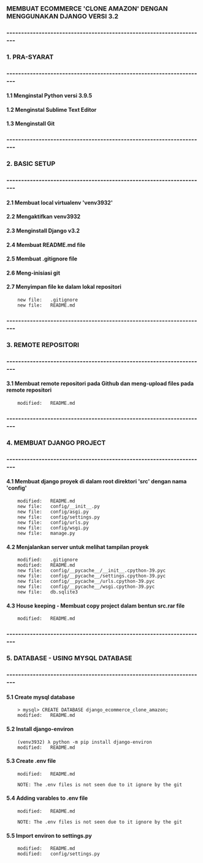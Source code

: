 ### MEMBUAT ECOMMERCE 'CLONE AMAZON' DENGAN MENGGUNAKAN DJANGO VERSI 3.2


### --------------------------------------------------------------------
### 1. PRA-SYARAT
### --------------------------------------------------------------------


#### 1.1 Menginstal Python versi 3.9.5

#### 1.2 Menginstal Sublime Text Editor

#### 1.3 Menginstall Git


### --------------------------------------------------------------------
### 2. BASIC SETUP
### --------------------------------------------------------------------


#### 2.1 Membuat local virtualenv 'venv3932'

#### 2.2 Mengaktifkan venv3932

#### 2.3 Menginstall Django v3.2

#### 2.4 Membuat README.md file

#### 2.5 Membuat .gitignore file

#### 2.6 Meng-inisiasi git

#### 2.7 Menyimpan file ke dalam lokal repositori

        new file:   .gitignore
        new file:   README.md


### --------------------------------------------------------------------
### 3. REMOTE REPOSITORI
### --------------------------------------------------------------------


#### 3.1 Membuat remote repositori pada Github dan meng-upload files pada remote repositori

        modified:   README.md


### --------------------------------------------------------------------
### 4. MEMBUAT DJANGO PROJECT
### --------------------------------------------------------------------


#### 4.1 Membuat django proyek di dalam root direktori 'src' dengan nama 'config'

        modified:   README.md
        new file:   config/__init__.py
        new file:   config/asgi.py
        new file:   config/settings.py
        new file:   config/urls.py
        new file:   config/wsgi.py
        new file:   manage.py


#### 4.2 Menjalankan server untuk melihat tampilan proyek

        modified:   .gitignore
        modified:   README.md
        new file:   config/__pycache__/__init__.cpython-39.pyc
        new file:   config/__pycache__/settings.cpython-39.pyc
        new file:   config/__pycache__/urls.cpython-39.pyc
        new file:   config/__pycache__/wsgi.cpython-39.pyc
        new file:   db.sqlite3


#### 4.3 House keeping - Membuat copy project dalam bentun src.rar file

        modified:   README.md


### --------------------------------------------------------------------
### 5. DATABASE - USING MYSQL DATABASE
### --------------------------------------------------------------------


#### 5.1 Create mysql database

        > mysql> CREATE DATABASE django_ecommerce_clone_amazon;
        modified:   README.md


#### 5.2 Install django-environ

        (venv3932) λ python -m pip install django-environ
        modified:   README.md


#### 5.3 Create .env file

        modified:   README.md

        NOTE: The .env files is not seen due to it ignore by the git


#### 5.4 Adding varables to .env file

        modified:   README.md

        NOTE: The .env files is not seen due to it ignore by the git


#### 5.5 Import environ to settings.py

        modified:   README.md
        modified:   config/settings.py
